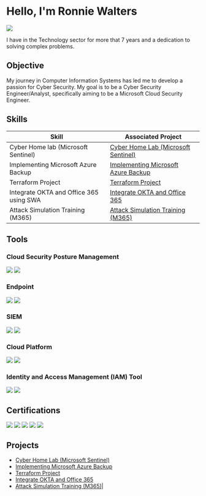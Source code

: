 
# Hello, I'm Ronnie Walters
<a href="https://linkedin.com/in/ronniewalters"><img src="https://img.shields.io/badge/-LinkedIn-0072b1?&style=for-the-badge&logo=linkedin&logoColor=white" /></a>


I have in the Technology sector for more that 7 years and a dedication to solving complex problems.

## Objective

My journey in Computer Information Systems has led me to develop a passion for Cyber Security. My goal is to be a Cyber Security Engineer/Analyst, specifically aiming to be a Microsoft Cloud Security Engineer.

## Skills

| Skill                                         | Associated Project         |
|-----------------------------------------------|----------------------------|
| Cyber Home lab (Microsoft Sentinel)           | <a href="https://github.com/Ronaldo7-w/Cyber-Home-Lab-Microsoft-Sentinel-">Cyber Home Lab (Microsoft Sentinel)</a>|
| Implementing Microsoft Azure Backup           | <a href="https://github.com/Ronaldo7-w/Implementing-Microsoft-Azure-Backup">Implementing Microsoft Azure Backup</a>|
| Terraform Project                             | <a href="https://github.com/Ronaldo7-w/Terraform_Project">Terraform Project</a>|
| Integrate OKTA and Office 365 using SWA       | <a href="https://github.com/Ronaldo7-w/Integrate-OKTA-and-Office-365-using-SWA-">Integrate OKTA and Office 365</a>|
| Attack Simulation Training (M365)             | <a href="https://github.com/Ronaldo7-w/Attack-Simulation-Training-M365-">Attack Simulation Training (M365)</a>|


## Tools

### Cloud Security Posture Management
<div>
    <img src="https://img.shields.io/badge/-Microsoft_Defender_for_Cloud-0078D4?&style=for-the-badge&logo=microsoft&logoColor=white" />
    <img src="https://img.shields.io/badge/-Wiz-5A67D8?&style=for-the-badge&logo=wiz&logoColor=white" />
</div>

### Endpoint
<div>
    <img src="https://img.shields.io/badge/-Microsoft_Defender_for_Endpoint-00A4EF?&style=for-the-badge&logo=Microsoft&logoColor=white" />
    <img src="https://img.shields.io/badge/-CrowdStrike-E21313?&style=for-the-badge&logo=crowdstrike&logoColor=white" />
</div>

### SIEM
<div>
    <img src="https://img.shields.io/badge/-Microsoft_Sentinel-0078D4?&style=for-the-badge&logo=Microsoft&logoColor=white" />
    <img src="https://img.shields.io/badge/-Elastic-005571?&style=for-the-badge&logo=Elastic&logoColor=white" />
</div>

### Cloud Platform
<div>
    <img src="https://img.shields.io/badge/-AWS-232F3E?&style=for-the-badge&logo=amazon-aws&logoColor=white" />
    <img src="https://img.shields.io/badge/-Microsoft_Azure-0078D4?&style=for-the-badge&logo=microsoft-azure&logoColor=white" />
</div>

### Identity and Access Management (IAM) Tool
<div>
   <img src="https://img.shields.io/badge/-Okta-007DC1?&style=for-the-badge&logo=okta&logoColor=white" />
   <img src="https://img.shields.io/badge/-Microsoft_Entra_ID-0078D4?&style=for-the-badge&logo=microsoft&logoColor=white" />
 </div>

## Certifications
<div>
    <img src="https://img.shields.io/badge/-Microsoft_SC--900-0078D4?&style=for-the-badge&logo=microsoft&logoColor=white" />
    <img src="https://img.shields.io/badge/-Google_Cybersecurity_Professional_Certificate-4285F4?&style=for-the-badge&logo=google&logoColor=white" />
    <img src="https://img.shields.io/badge/-Qualys_EDR-E60027?&style=for-the-badge&logo=qualys&logoColor=white" />
    <img src="https://img.shields.io/badge/-Qualys_Vulnerability_Management-E60027?&style=for-the-badge&logo=qualys&logoColor=white" />
    <img src="https://img.shields.io/badge/-GRC_Mastery-6A1B9A?&style=for-the-badge&logo=security&logoColor=white" />
</div>

## Projects
- <a href="https://github.com/Ronaldo7-w/Cyber-Home-Lab-Microsoft-Sentinel-">Cyber Home Lab (Microsoft Sentinel)</a>
- <a href="https://github.com/Ronaldo7-w/Implementing-Microsoft-Azure-Backup">Implementing Microsoft Azure Backup</a>
- <a href="https://github.com/Ronaldo7-w/Terraform_Project">Terraform Project</a>
- <a href="https://github.com/Ronaldo7-w/Integrate-OKTA-and-Office-365-using-SWA-">Integrate OKTA and Office 365</a>
- <a href="https://github.com/Ronaldo7-w/Attack-Simulation-Training-M365-">Attack Simulation Training (M365)</a>|
